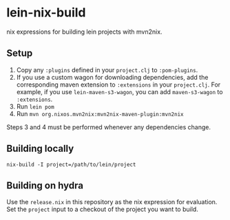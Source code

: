 lein-nix-build
===============

nix expressions for building lein projects with mvn2nix.

Setup
------

1. Copy any `:plugins` defined in your `project.clj` to `:pom-plugins`.
2. If you use a custom wagon for downloading dependencies, add the corresponding
   maven extension to `:extensions` in your `project.clj`. For example, if you
   use `lein-maven-s3-wagon`, you can add `maven-s3-wagon` to `:extensions`.
3. Run `lein pom`
4. Run `mvn org.nixos.mvn2nix:mvn2nix-maven-plugin:mvn2nix`

Steps 3 and 4 must be performed whenever any dependencies change.

Building locally
-----------------

`nix-build -I project=/path/to/lein/project`

Building on hydra
------------------

Use the `release.nix` in this repository as the nix expression for evaluation.
Set the `project` input to a checkout of the project you want to build.
